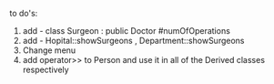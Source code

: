 ﻿
to do's:

1. add - class Surgeon : public Doctor #numOfOperations
2. add - Hopital::showSurgeons , Department::showSurgeons 
3. Change menu 
4. add operator>> to Person and use it in all of the Derived classes respectively 